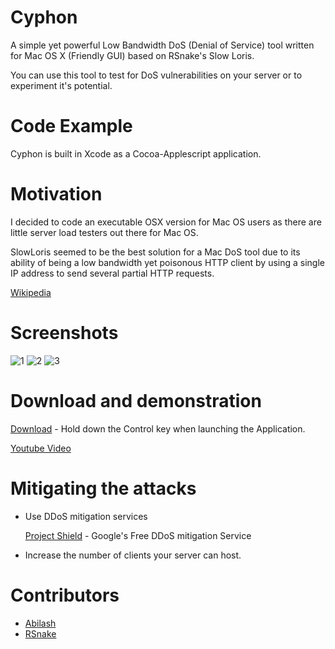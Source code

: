 # Cyphon

A simple yet powerful Low Bandwidth DoS (Denial of Service) tool written for Mac OS X (Friendly GUI) based on RSnake's Slow Loris.

You can use this tool to test for DoS vulnerabilities on your server or to experiment it's potential. 


# Code Example

Cyphon is built in Xcode as a Cocoa-Applescript application. 

# Motivation

I decided to code an executable OSX version for Mac OS users as there are little server load testers out there for Mac OS.

SlowLoris seemed to be the best solution for a Mac DoS tool due to its ability of being a low bandwidth yet poisonous HTTP client by using a single IP address to send several partial HTTP requests.

[Wikipedia](https://en.wikipedia.org/wiki/Slowloris_(computer_security))

# Screenshots
![1](http://i.imgur.com/gIIcJnY.png)
![2](http://i.imgur.com/43L87Gw.png)
![3](http://i.imgur.com/km4R9V7.png)

# Download and demonstration

[Download](https://github.com/abila5h/Cyphon/blob/master/Cyphon.zip?raw=true) - Hold down the Control key when launching the Application.

[Youtube Video](https://www.youtube.com/watch?v=YRSbwgVHxxc&feature=youtu.be)


# Mitigating the attacks 

* Use DDoS mitigation services 

     [Project Shield](https://projectshield.withgoogle.com/public/) - Google's Free DDoS mitigation Service

* Increase the number of clients your server can host.

# Contributors 
* [Abilash](http://abilashmenon.com)
* [RSnake](http://twitter.com/RSnake)
